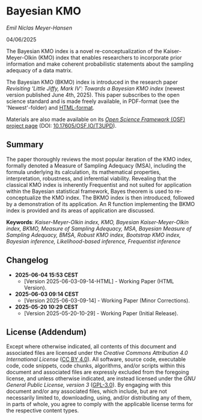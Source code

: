 # Bayesian KMO

*Emil Niclas Meyer-Hansen*

04/06/2025

The Bayesian KMO index is a novel re-conceptualization of the Kaiser-Meyer-Olkin (KMO) index that enables researchers to incorporate prior information and make coherent probabilistic statements about the sampling adequacy of a data matrix.

The Bayesian KMO (BKMO) index is introduced in the research paper *Revisiting ‘Little Jiffy, Mark IV’: Towards a Bayesian KMO index* (newest version published June 4th, 2025). This paper subscribes to the open science standard and is made freely available, in PDF-format (see the 'Newest'-folder) and [HTML-format](https://emeyer-hansen.github.io/bayesian-kmo/).

Materials are also made available on its [*Open Science Framework* (OSF) project page](https://osf.io/t3upd/) (DOI: [10.17605/OSF.IO/T3UPD](https://doi.org/10.17605/OSF.IO/T3UPD)).

## Summary
The paper thoroughly reviews the most popular iteration of the KMO index, formally denoted a Measure of Sampling Adequacy (MSA), including the formula underlying its calculation, its mathematical properties, interpretation, robustness, and inferential viability. Revealing that the classical KMO index is inherently Frequentist and not suited for application within the Bayesian statistical framework, Bayes theorem is used to re-conceptualize the KMO index. The BKMO index is then introduced, followed by a demonstration of its application. An R function implementing the BKMO index is provided and its areas of application are discussed.

**Keywords**: *Kaiser-Meyer-Olkin index, KMO, Bayesian Kaiser-Meyer-Olkin index, BKMO, Measure of Sampling Adequacy, MSA, Bayesian Measure of Sampling Adequacy, BMSA, Robust KMO index, Bootstrap KMO index, Bayesian inference, Likelihood-based inference, Frequentist inference*

## Changelog
- **2025-06-04 15:53 CEST**
  - [Version 2025-06-03-09-14-HTML] - Working Paper (HTML Version).
- **2025-06-03 09:14 CEST**
  - [Version 2025-06-03-09-14] - Working Paper (Minor Corrections).
- **2025-05-20 10:29 CEST**
  - [Version 2025-05-20-10-29] - Working Paper (Initial Release).

## License (Addendum)
Except where otherwise indicated, all contents of this document and associated files are licensed under the *Creative Commons Attribution 4.0 International License* ([CC BY 4.0](https://creativecommons.org/licenses/by/4.0/)). All software, source code, executable code, code snippets, code chunks, algorithms, and/or scripts within this document and associated files are expressly excluded from the foregoing license, and unless otherwise indicated, are instead licensed under the *GNU General Public License, version 3* ([GPL-3.0](https://www.gnu.org/licenses/gpl-3.0.html)). By engaging with this document and/or any associated files, which include, but are not necessarily limited to, downloading, using, and/or distributing any of them, in parts of whole, you agree to comply with the applicable license terms for the respective content types.
